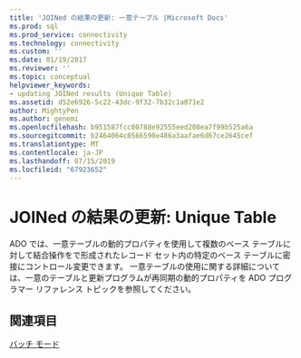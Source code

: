 ```yaml
---
title: 'JOINed の結果の更新: 一意テーブル |Microsoft Docs'
ms.prod: sql
ms.prod_service: connectivity
ms.technology: connectivity
ms.custom: ''
ms.date: 01/19/2017
ms.reviewer: ''
ms.topic: conceptual
helpviewer_keywords:
- updating JOINed results (Unique Table)
ms.assetid: d52e6926-5c22-43dc-9f32-7b32c1a071e2
author: MightyPen
ms.author: genemi
ms.openlocfilehash: b951587fcc00788e92555eed208ea7f99b525a6a
ms.sourcegitcommit: b2464064c0566590e486a3aafae6d67ce2645cef
ms.translationtype: MT
ms.contentlocale: ja-JP
ms.lasthandoff: 07/15/2019
ms.locfileid: "67923652"
---
```

# <a name="updating-joined-results-unique-table"></a>JOINed の結果の更新: Unique Table
ADO では、一意テーブルの動的プロパティを使用して複数のベース テーブルに対して結合操作をで形成されたレコード セット内の特定のベース テーブルに密接にコントロール変更できます。 一意テーブルの使用に関する詳細については、一意のテーブルと更新プログラムが再同期の動的プロパティを ADO プログラマー リファレンス トピックを参照してください。  
  
## <a name="see-also"></a>関連項目  
 [バッチ モード](../../../ado/guide/data/batch-mode.md)
